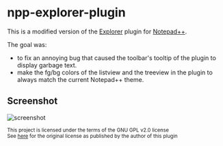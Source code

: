 # npp-explorer-plugin
This is a modified version of the [Explorer] plugin for [Notepad++].

The goal was:
- to fix an annoying bug that caused the toolbar's tooltip of the plugin to display garbage text.
- make the fg/bg colors of the listview and the treeview in the plugin to always match the current Notepad++ theme.

## Screenshot
![screenshot]

<sub>This project is licensed under the terms of the GNU GPL v2.0 license<br/>
See [here][original] for the original license as published by the author of this plugin</sub>

[Explorer]: http://sourceforge.net/projects/npp-plugins/files/Explorer/
[Notepad++]: http://notepad-plus-plus.org/
[screenshot]: https://github.com/kobilutil/npp-explorer-plugin/raw/master/images/screenshot.png "Screenshot"
[original]: https://github.com/kobilutil/npp-explorer-plugin/tree/master/Explorer
